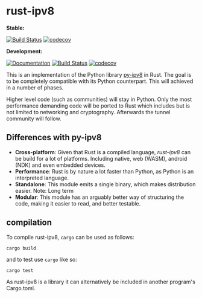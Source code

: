 # rust-ipv8

**Stable:**

[![Build Status](https://travis-ci.org/ip-v8/rust-ipv8.svg?branch=master)](https://travis-ci.org/ip-v8/rust-ipv8)
[![codecov](https://codecov.io/gh/ip-v8/rust-ipv8/branch/master/graph/badge.svg)](https://codecov.io/gh/ip-v8/rust-ipv8)

**Development:**

[![Documentation](https://img.shields.io/badge/rustdoc-ipv8-9E978E.svg)](https://ip-v8.github.io/rust-ipv8/ipv8)
[![Build Status](https://travis-ci.org/ip-v8/rust-ipv8.svg?branch=develop)](https://travis-ci.org/ip-v8/rust-ipv8)
[![codecov](https://codecov.io/gh/ip-v8/rust-ipv8/branch/develop/graph/badge.svg)](https://codecov.io/gh/ip-v8/rust-ipv8)

This is an implementation of the Python library [py-ipv8](https://github.com/Tribler/py-ipv8) in Rust.
The goal is to be completely compatible with its Python counterpart.
This will achieved in a number of phases.

Higher level code (such as communities) will stay in Python. Only the most performance demanding code will be ported to Rust which includes but is not limited to networking and cryptography. Afterwards the tunnel community will follow.

## Differences with py-ipv8

- **Cross-platform**: Given that Rust is a compiled language, _rust-ipv8_ can be build for a lot of platforms. Including native, web (WASM), android (NDK) and even embedded devices.
- **Performance**: Rust is by nature a lot faster than Python, as Python is an interpreted language.
- **Standalone**: This module emits a single binary, which makes distribution easier. Note: Long term
- **Modular**: This module has an arguably better way of structuring the code, making it easier to read, and better testable.

## compilation

To compile rust-ipv8, `cargo` can be used as follows:
```
cargo build
```
and to test use `cargo` like so:
```
cargo test
```

As rust-ipv8 is a library it can alternatively be included in another program's Cargo.toml.
